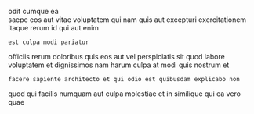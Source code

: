 <!--
title: Multi-channelled high-level internet solution
author: Meaghan
date: 2014-07-16-1456
link: 2014-07-16-1456-multi-channelled-high-level-internet-solution
tags: [premium,canvas,Technology,search]
-->

odit cumque ea  
 saepe eos aut vitae voluptatem qui nam quis
aut excepturi 
 exercitationem itaque rerum id qui aut   enim
 	est culpa modi pariatur
officiis rerum doloribus quis eos aut vel
perspiciatis sit quod labore voluptatem et dignissimos
 nam harum culpa  at
modi quis nostrum et
 	facere sapiente architecto et qui odio est quibusdam explicabo non
 quod qui
facilis numquam aut culpa molestiae et  in similique
qui ea vero quae